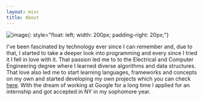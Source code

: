 ```yaml
---
layout: misc
title: About
---
```


![image](https://joao-maria-janeiro.github.io/img/profile.jpg){: style="float: left; width: 200px; padding-right: 20px;"}


I've been fascinated by technology ever since I can remember and, due to that, I started to take a deeper look into programming and every since I tried it I fell in love with it. That passion led me to to the Electrical and Computer Engineering degree where I learned diverse algorithms and data structures. That love also led me to start learning languages, frameworks and concepts on my own and started developing my own projects which you can check [here](https://github.com/Joao-Maria-Janeiro/). With the dream of working at Google for a long time I applied for an internship and got accepted in NY in my sophomore year.
